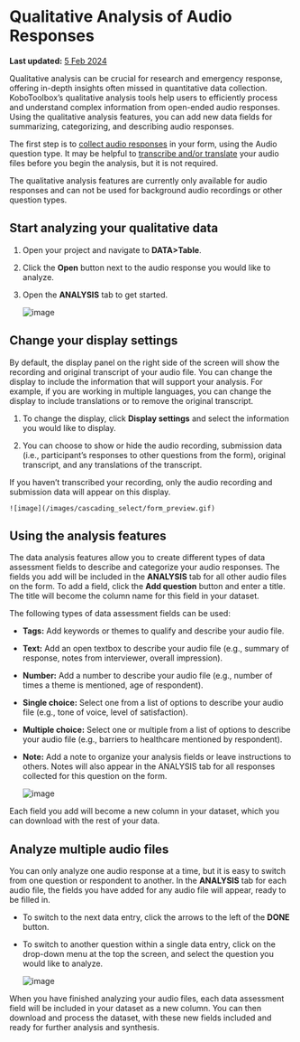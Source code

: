 # Qualitative Analysis of Audio Responses

**Last updated:**
<a href="https://github.com/kobotoolbox/docs/blob/511ea4cb3c698a4b45e7c2b4efd1af4e356e811f/source/cascading_select.md" class="reference">5
Feb 2024</a>

Qualitative analysis can be crucial for research and emergency response, offering in-depth insights often missed in quantitative data collection. KoboToolbox’s qualitative analysis tools help users to efficiently process and understand complex information from open-ended audio responses. Using the qualitative analysis features, you can add new data fields for summarizing, categorizing, and describing audio responses.

The first step is to [collect audio responses](photo_audio_video_file.md) in your form, using the Audio question type. It may be helpful to [transcribe and/or translate](transcription-translation.md) your audio files before you begin the analysis, but it is not required.

<p class="note">The qualitative analysis features are currently only available for audio responses and can not be used for background audio recordings or other question types.</p>

## Start analyzing your qualitative data

1. Open your project and navigate to **DATA>Table**.

2. Click the **Open** button next to the audio response you would like to analyze.

3. Open the **ANALYSIS** tab to get started.

    ![image](/images/cascading_select/form_preview.gif)

## Change your display settings

By default, the display panel on the right side of the screen will show the recording and original transcript of your audio file. You can change the display to include the information that will support your analysis. For example, if you are working in multiple languages, you can change the display to include translations or to remove the original transcript.

1. To change the display, click **Display settings** and select the information you would like to display.

2. You can choose to show or hide the audio recording, submission data (i.e., participant’s responses to other questions from the form), original transcript, and any translations of the transcript.

<p class="note">If you haven’t transcribed your recording, only the audio recording and submission data will appear on this display.</p>

    ![image](/images/cascading_select/form_preview.gif)

## Using the analysis features

The data analysis features allow you to create different types of data assessment fields to describe and categorize your audio responses. The fields you add will be included in the **ANALYSIS** tab for all other audio files on the form. To add a field, click the **Add question** button and enter a title. The title will become the column name for this field in your dataset. 

The following types of data assessment fields can be used:

- **Tags:** Add keywords or themes to qualify and describe your audio file.
- **Text:** Add an open textbox to describe your audio file (e.g., summary of response, notes from interviewer, overall impression).
- **Number:** Add a number to describe your audio file (e.g., number of times a theme is mentioned, age of respondent).
- **Single choice:** Select one from a list of options to describe your audio file (e.g., tone of voice, level of satisfaction).
- **Multiple choice:** Select one or multiple from a list of options to describe your audio file (e.g., barriers to healthcare mentioned by respondent).
- **Note:** Add a note to organize your analysis fields or leave instructions to others. Notes will also appear in the ANALYSIS tab for all responses collected for this question on the form.

    ![image](/images/cascading_select/form_preview.gif)

Each field you add will become a new column in your dataset, which you can download with the rest of your data.

## Analyze multiple audio files

You can only analyze one audio response at a time, but it is easy to switch from one question or respondent to another. In the **ANALYSIS** tab for each audio file, the fields you have added for any audio file will appear, ready to be filled in. 

- To switch to the next data entry, click the arrows to the left of the **DONE** button.
- To switch to another question within a single data entry, click on the drop-down menu at the top the screen, and select the question you would like to analyze.

    ![image](/images/cascading_select/form_preview.gif)
  
When you have finished analyzing your audio files, each data assessment field will be included in your dataset as a new column. You can then download and process the dataset, with these new fields included and ready for further analysis and synthesis.
